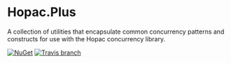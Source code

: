 # Hopac.Plus

A collection of utilities that encapsulate common concurrency patterns and constructs for use with the Hopac concurrency library.

[![NuGet](https://img.shields.io/nuget/v/Hopac.Plus.svg?maxAge=3600)](https://www.nuget.org/packages/Hopac.Plus)
[![Travis branch](https://img.shields.io/travis/neoeinstein/Hopac.Plus/master.svg?maxAge=3600)](https://travis-ci.org/neoeinstein/Hopac.Plus)

